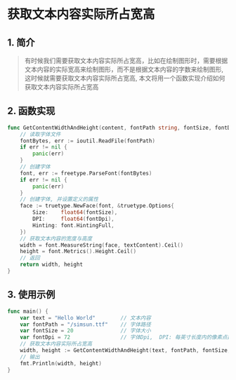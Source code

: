 # 获取文本内容实际所占宽高

## 1. 简介
> 有时候我们需要获取文本内容实际所占宽高，比如在绘制图形时，需要根据文本内容的实际宽高来绘制图形，而不是根据文本内容的字数来绘制图形, 这时候就需要获取文本内容实际所占宽高, 本文将用一个函数实现介绍如何获取文本内容实际所占宽高

## 2. 函数实现
```go
func GetContentWidthAndHeight(content, fontPath string, fontSize, fontDpi int64) (width, height float64) {
    // 读取字体文件
    fontBytes, err := ioutil.ReadFile(fontPath)
    if err != nil {
        panic(err)
    }
    // 创建字体
    font, err := freetype.ParseFont(fontBytes)
    if err != nil {
        panic(err)
    }
    // 创建字体, 并设置定义的属性
    face := truetype.NewFace(font, &truetype.Options{
        Size:    float64(fontSize),
        DPI:     float64(fontDpi),
        Hinting: font.HintingFull,
    })
    // 获取文本内容的宽度与高度
    width = font.MeasureString(face, textContent).Ceil()
    height = font.Metrics().Height.Ceil()
    // 返回
    return width, height
}
```

## 3. 使用示例
```go
func main() {
    var text = "Hello World"        // 文本内容
    var fontPath = "/simsun.ttf"    // 字体路径
    var fontSize = 20               // 字体大小
    var fontDpi = 72                // 字体Dpi,  DPI: 每英寸长度内的像素点数, 一般为72
    // 获取文本内容实际所占宽高
    width, height := GetContentWidthAndHeight(text, fontPath, fontSize, fontDpi)
    // 输出
    fmt.Println(width, height)
}
```
